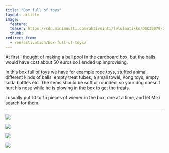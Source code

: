 ```yaml
---
title: "Box full of toys"
layout: article
image:
  feature:
  teaser: https://cdn.minimuutti.com/aktivointi/lelulaatikko/DSC30079-245px.jpg
  thumb:
redirect_from:
  - /en/activation/box-full-of-toys/
---
```


At first I thought of making a ball pool in the cardboard box, but the balls would have cost about 50 euros so I ended up improvising.

In this box full of toys we have for example rope toys, stuffed animal, different kinds of balls, empty treat tubes, a small towel, Kong toys, empty soda bottles etc. The items should be soft or rounded, so your dog doesn’t hurt his nose while he is plowing in the box to get the treats.

I usually put 10 to 15 pieces of wiener in the box, one at a time, and let Miki search for them.

---

![](https://cdn.minimuutti.com/aktivointi/lelulaatikko/DSC29380_2-800px.jpg)

![](https://cdn.minimuutti.com/aktivointi/lelulaatikko/DSC30079_2-800px.jpg)

![](https://cdn.minimuutti.com/aktivointi/lelulaatikko/DSC30084_2-800px.jpg)

![](https://cdn.minimuutti.com/aktivointi/lelulaatikko/DSC26654_2-800px.jpg)
